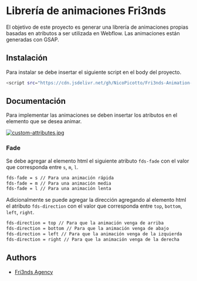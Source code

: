 
# Librería de animaciones Fri3nds

El objetivo de este proyecto es generar una librería de animaciones propias basadas en atributos a ser utilizada en Webflow. Las animaciones están generadas con GSAP.


## Instalación

Para instalar se debe insertar el siguiente script en el body del proyecto.

```bash
<script src="https://cdn.jsdelivr.net/gh/NicoPicotto/Fri3nds-Animation-Example@secondVersion/fades-gsap.js"></script>
```
    
## Documentación
Para implementar las animaciones se deben insertar los atributos en el elemento que se desea animar.

[![custom-attributes.jpg](https://i.postimg.cc/q7BZ0hwQ/custom-attributes.jpg)](https://postimg.cc/873bmCqr)

### Fade
Se debe agregar al elemento html el siguiente atributo `fds-fade` con el valor que corresponda entre `s`, `m`, `l`.

```bash
fds-fade = s // Para una animación rápida
fds-fade = m // Para una animación media
fds-fade = l // Para una animación lenta
```

Adicionalmente se puede agregar la dirección agregando al elemento html el atributo `fds-direction` con el valor que corresponda entre `top`, `bottom`, `left`, `right`.

```bash
fds-direction = top // Para que la animación venga de arriba
fds-direction = bottom // Para que la animación venga de abajo
fds-direction = left // Para que la animación venga de la izquierda
fds-direction = right // Para que la animación venga de la derecha
```


## Authors

- [Fri3nds Agency](https://www.fri3nds.com/)

